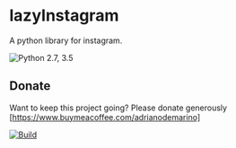 # lazyInstagram
A python library for instagram.

![Python 2.7, 3.5](https://img.shields.io/badge/Python-2.7%2C%203.5-3776ab.svg?maxAge=2592000)


## Donate

Want to keep this project going? Please donate generously [https://www.buymeacoffee.com/adrianodemarino]

[![Build](https://www.buymeacoffee.com/assets/img/custom_images/yellow_img.png)](https://www.buymeacoffee.com/adrianodemarino)
